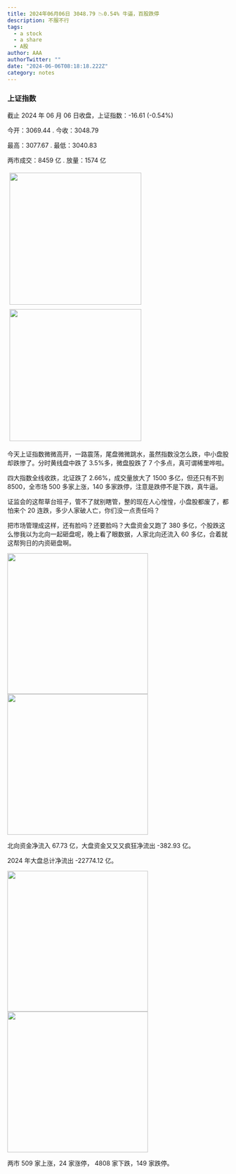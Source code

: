 ```yaml
---
title: 2024年06月06日 3048.79 📉0.54% 牛逼，百股跌停
description: 不服不行
tags:
  - a stock
  - a share
  - A股
author: AAA
authorTwitter: ""
date: "2024-06-06T08:18:18.222Z"
category: notes
---
```


### 上证指数

截止 2024 年 06 月 06 日收盘，上证指数：<span class="font-semibold text-g-5">-16.61 (-0.54%)</span>

今开：<span class="font-semibold text-r-5">3069.44 </span> . 今收：<span class="font-semibold text-g-5">3048.79 </span>

最高：<span class="font-semibold text-r-5">3077.67 </span> . 最低：<span class="font-semibold text-g-5">3040.83 </span>

两市成交：<span class="font-semibold">8459 亿</span> . 放量：<span class="font-semibold text-r-6">1574 亿</span>

<img src="/images/uploads/2024-06/20240606-zs-sh.png" style="width: 300px;display:inline-block;margin: 5px">
<img src="/images/uploads/2024-06/20240606-zs-sh-rk.png" style="width: 300px;display:inline-block;margin: 5px">

今天上证指数微微高开，一路震荡，尾盘微微跳水，虽然指数没怎么跌，中小盘股却跌惨了。分时黄线盘中跌了 3.5%多，微盘股跌了 7 个多点，真可谓稀里哗啦。

四大指数全线收跌，北证跌了 2.66%，成交量放大了 1500 多亿，但还只有不到 8500，全市场 500 多家上涨，140 多家跌停，注意是跌停不是下跌，真牛逼。

证监会的这帮草台班子，管不了就别瞎管，整的现在人心惶惶，小盘股都废了，都怕来个 20 连跌，多少人家破人亡，你们没一点责任吗？

把市场管理成这样，还有脸吗？还要脸吗？大盘资金又跑了 380 多亿，个股跌这么惨我以为北向一起砸盘呢，晚上看了眼数据，人家北向还流入 60 多亿，合着就这帮狗日的内资砸盘啊。

<img src="/images/uploads/2024-06/20240606-zs-global.png" width="320">
<img src="/images/uploads/2024-06/20240606-zs-bs.png" width="320">

北向资金净流入 <span class="font-semibold text-r-5">67.73 亿</span>，大盘资金又又又疯狂净流出 <span class="font-semibold text-g-7">-382.93 亿</span>。

2024 年大盘总计净流出 <span class="font-semibold text-g-8">-22774.12 </span>亿。

<img src="/images/uploads/2024-06/20240606-zs-as.png" width="320">
<img src="/images/uploads/2024-06/20240606-zs-zdtj.png" width="320">

两市 <span class="text-r-6">509</span> 家上涨，24 家涨停， <span class="font-semibold text-g-6">4808</span> 家下跌，149 家跌停。
